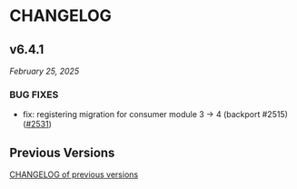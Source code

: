 # CHANGELOG

## v6.4.1

*February 25, 2025*

### BUG FIXES

- fix: registering migration for consumer module 3 -> 4 (backport #2515) ([\#2531](https://github.com/cosmos/interchain-security/pull/2531))

## Previous Versions

[CHANGELOG of previous versions](https://github.com/cosmos/interchain-security/blob/main/CHANGELOG.md)

